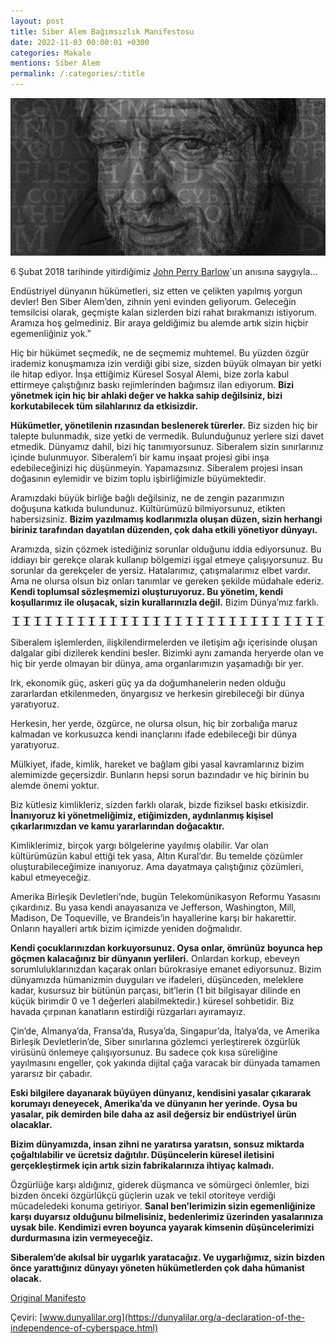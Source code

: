```yaml
---
layout: post
title: Siber Alem Bağımsızlık Manifestosu
date: 2022-11-03 00:00:01 +0300
categories: Makale
mentions: Siber Alem
permalink: /:categories/:title
---
```


![image](../images/Barlow.jpg)

6 Şubat 2018 tarihinde yitirdiğimiz [John Perry Barlow](https://www.eff.org/tr/deeplinks/2018/02/john-perry-barlow-internet-pioneer-1947-2018)`un anısına saygıyla...



Endüstriyel dünyanın hükümetleri, siz etten ve çelikten yapılmış yorgun devler! Ben Siber Alem’den, zihnin yeni evinden geliyorum. Geleceğin temsilcisi olarak, geçmişte kalan sizlerden bizi rahat bırakmanızı istiyorum. Aramıza hoş gelmediniz. Bir araya geldiğimiz bu alemde artık sizin hiçbir egemenliğiniz yok.”

Hiç bir hükümet seçmedik, ne de seçmemiz muhtemel. Bu yüzden özgür irademiz konuşmamıza izin verdiği gibi size, sizden büyük olmayan bir yetki ile hitap ediyor. İnşa ettiğimiz Küresel Sosyal Alemi, bize zorla kabul ettirmeye çalıştığınız baskı rejimlerinden bağımsız ilan ediyorum. **Bizi yönetmek için hiç bir ahlaki değer ve hakka sahip değilsiniz, bizi korkutabilecek tüm silahlarınız da etkisizdir.**

**Hükümetler, yönetilenin rızasından beslenerek türerler.** Biz sizden hiç bir talepte bulunmadık, size yetki de vermedik. Bulunduğunuz yerlere sizi davet etmedik. Dünyamız dahil, bizi hiç tanımıyorsunuz. Siberalem sizin sınırlarınız içinde bulunmuyor. Siberalem’i bir kamu inşaat projesi gibi inşa edebileceğinizi hiç düşünmeyin. Yapamazsınız. Siberalem projesi insan doğasının eylemidir ve bizim toplu işbirliğimizle büyümektedir.

Aramızdaki büyük birliğe bağlı değilsiniz, ne de zengin pazarımızın doğuşuna katkıda bulundunuz. Kültürümüzü bilmiyorsunuz, etikten habersizsiniz. **Bizim yazılmamış kodlarımızla oluşan düzen, sizin herhangi biriniz tarafından dayatılan düzenden, çok daha etkili yönetiyor dünyayı.**

Aramızda, sizin çözmek istediğiniz sorunlar olduğunu iddia ediyorsunuz. Bu iddiayı bir gerekçe olarak kullanıp bölgemizi işgal etmeye çalışıyorsunuz. Bu sorunlar da gerekçeler de yersiz. Hatalarımız, çatışmalarımız elbet vardır. Ama ne olursa olsun biz onları tanımlar ve gereken şekilde müdahale ederiz. **Kendi toplumsal sözleşmemizi oluşturuyoruz. Bu yönetim, kendi koşullarımız ile oluşacak, sizin kurallarınızla değil.** Bizim Dünya’mız farklı.


![image](../images/linecut.png)


Siberalem işlemlerden, ilişkilendirmelerden ve iletişim ağı içerisinde oluşan dalgalar gibi dizilerek kendini besler. Bizimki aynı zamanda heryerde olan ve hiç bir yerde olmayan bir dünya, ama organlarımızın yaşamadığı bir yer.

Irk, ekonomik güç, askeri güç ya da doğumhanelerin neden olduğu zararlardan etkilenmeden, önyargısız ve herkesin girebileceği bir dünya yaratıyoruz.

Herkesin, her yerde, özgürce, ne olursa olsun, hiç bir zorbalığa maruz kalmadan ve korkusuzca kendi inançlarını ifade edebileceği bir dünya yaratıyoruz.

Mülkiyet, ifade, kimlik, hareket ve bağlam gibi yasal kavramlarınız bizim alemimizde geçersizdir. Bunların hepsi sorun bazındadır ve hiç birinin bu alemde önemi yoktur.

Biz kütlesiz kimlikleriz, sizden farklı olarak, bizde fiziksel baskı etkisizdir. **İnanıyoruz ki yönetmeliğimiz, etiğimizden, aydınlanmış kişisel çıkarlarımızdan ve kamu yararlarından doğacaktır.**

Kimliklerimiz, birçok yargı bölgelerine yayılmış olabilir. Var olan kültürümüzün kabul ettiği tek yasa, Altın Kural’dır. Bu temelde çözümler oluşturabileceğimize inanıyoruz. Ama dayatmaya çalıştığınız çözümleri, kabul etmeyeceğiz.

Amerika Birleşik Devletleri’nde, bugün Telekomünikasyon Reformu Yasasını çıkardınız. Bu yasa kendi anayasanıza ve Jefferson, Washington, Mill, Madison, De Toqueville, ve Brandeis’in hayallerine karşı bir hakarettir. Onların hayalleri artık bizim içimizde yeniden doğmalıdır.

**Kendi çocuklarınızdan korkuyorsunuz. Oysa onlar, ömrünüz boyunca hep göçmen kalacağınız bir dünyanın yerlileri.** Onlardan korkup, ebeveyn sorumluluklarınızdan kaçarak onları bürokrasiye emanet ediyorsunuz. Bizim dünyamızda hümanizmin duyguları ve ifadeleri, düşünceden, meleklere kadar, kusursuz bir bütünün parçası, bit’lerin (1 bit bilgisayar dilinde en küçük birimdir 0 ve 1 değerleri alabilmektedir.) küresel sohbetidir. Biz havada çırpınan kanatların estirdiği rüzgarları ayıramayız.

Çin’de, Almanya’da, Fransa’da, Rusya’da, Singapur’da, İtalya’da, ve Amerika Birleşik Devletlerin’de, Siber sınırlarına gözlemci yerleştirerek özgürlük virüsünü önlemeye çalışıyorsunuz. Bu sadece çok kısa süreliğine yayılmasını engeller, çok yakında dijital çağa varacak bir dünyada tamamen yararsız bir çabadır.

**Eski bilgilere dayanarak büyüyen dünyanız, kendisini yasalar çıkararak korumayı deneyecek, Amerika’da ve dünyanın her yerinde. Oysa bu yasalar, pik demirden bile daha az asil değersiz bir endüstriyel ürün olacaklar.**

**Bizim dünyamızda, insan zihni ne yaratırsa yaratsın, sonsuz miktarda çoğaltılabilir ve ücretsiz dağıtılır. Düşüncelerin küresel iletisini gerçekleştirmek için artık sizin fabrikalarınıza ihtiyaç kalmadı.**

Özgürlüğe karşı aldığınız, giderek düşmanca ve sömürgeci önlemler, bizi bizden önceki özgürlükçü güçlerin uzak ve tekil otoriteye verdiği mücadeledeki konuma getiriyor. **Sanal ben’lerimizin sizin egemenliğinize karşı duyarsız olduğunu bilmelisiniz, bedenlerimiz üzerinden yasalarınıza uysak bile. Kendimizi evren boyunca yayarak kimsenin düşüncelerimizi durdurmasına izin vermeyeceğiz.**

**Siberalem’de akılsal bir uygarlık yaratacağız. Ve uygarlığımız, sizin bizden önce yarattığınız dünyayı yöneten hükümetlerden çok daha hümanist olacak.**


[Original Manifesto](https://www.eff.org/tr/cyberspace-independence)

Çeviri:
[www.dunyalilar.org](https://dunyalilar.org/a-declaration-of-the-independence-of-cyberspace.html)
